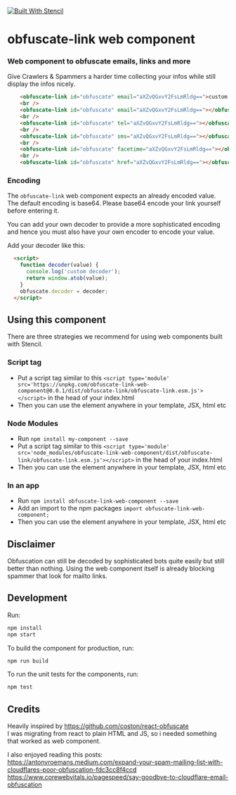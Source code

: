 [![Built With Stencil](https://img.shields.io/badge/-Built%20With%20Stencil-16161d.svg?logo=data%3Aimage%2Fsvg%2Bxml%3Bbase64%2CPD94bWwgdmVyc2lvbj0iMS4wIiBlbmNvZGluZz0idXRmLTgiPz4KPCEtLSBHZW5lcmF0b3I6IEFkb2JlIElsbHVzdHJhdG9yIDE5LjIuMSwgU1ZHIEV4cG9ydCBQbHVnLUluIC4gU1ZHIFZlcnNpb246IDYuMDAgQnVpbGQgMCkgIC0tPgo8c3ZnIHZlcnNpb249IjEuMSIgaWQ9IkxheWVyXzEiIHhtbG5zPSJodHRwOi8vd3d3LnczLm9yZy8yMDAwL3N2ZyIgeG1sbnM6eGxpbms9Imh0dHA6Ly93d3cudzMub3JnLzE5OTkveGxpbmsiIHg9IjBweCIgeT0iMHB4IgoJIHZpZXdCb3g9IjAgMCA1MTIgNTEyIiBzdHlsZT0iZW5hYmxlLWJhY2tncm91bmQ6bmV3IDAgMCA1MTIgNTEyOyIgeG1sOnNwYWNlPSJwcmVzZXJ2ZSI%2BCjxzdHlsZSB0eXBlPSJ0ZXh0L2NzcyI%2BCgkuc3Qwe2ZpbGw6I0ZGRkZGRjt9Cjwvc3R5bGU%2BCjxwYXRoIGNsYXNzPSJzdDAiIGQ9Ik00MjQuNywzNzMuOWMwLDM3LjYtNTUuMSw2OC42LTkyLjcsNjguNkgxODAuNGMtMzcuOSwwLTkyLjctMzAuNy05Mi43LTY4LjZ2LTMuNmgzMzYuOVYzNzMuOXoiLz4KPHBhdGggY2xhc3M9InN0MCIgZD0iTTQyNC43LDI5Mi4xSDE4MC40Yy0zNy42LDAtOTIuNy0zMS05Mi43LTY4LjZ2LTMuNkgzMzJjMzcuNiwwLDkyLjcsMzEsOTIuNyw2OC42VjI5Mi4xeiIvPgo8cGF0aCBjbGFzcz0ic3QwIiBkPSJNNDI0LjcsMTQxLjdIODcuN3YtMy42YzAtMzcuNiw1NC44LTY4LjYsOTIuNy02OC42SDMzMmMzNy45LDAsOTIuNywzMC43LDkyLjcsNjguNlYxNDEuN3oiLz4KPC9zdmc%2BCg%3D%3D&colorA=16161d&style=flat-square)](https://stenciljs.com)

# obfuscate-link web component

### Web component to obfuscate emails, links and more 

Give Crawlers & Spammers a harder time collecting your infos while still display the infos nicely.

```html
    <obfuscate-link id="obfuscate" email="aXZvQGxvY2FsLmRldg==">custom link</obfuscate-link>
    <br />
    <obfuscate-link id="obfuscate" email="aXZvQGxvY2FsLmRldg=="></obfuscate-link>
    <br />
    <obfuscate-link id="obfuscate" tel="aXZvQGxvY2FsLmRldg=="></obfuscate-link>
    <br />
    <obfuscate-link id="obfuscate" sms="aXZvQGxvY2FsLmRldg=="></obfuscate-link>
    <br />
    <obfuscate-link id="obfuscate" facetime="aXZvQGxvY2FsLmRldg=="></obfuscate-link>
    <br />
    <obfuscate-link id="obfuscate" href="aXZvQGxvY2FsLmRldg=="></obfuscate-link>
```

### Encoding 

The `obfuscate-link` web component expects an already encoded value.
The default encoding is base64. 
Please base64 encode your link yourself before entering it.  

You can add your own decoder to provide a more sophisticated encoding and hence you must also have your own encoder to encode your value.

Add your decoder like this:

```html
  <script>
    function decoder(value) {
      console.log('custom decoder');
      return window.atob(value);
    }
    obfuscate.decoder = decoder;
  </script>
```
## Using this component

There are three strategies we recommend for using web components built with Stencil.

### Script tag

- Put a script tag similar to this `<script type='module' src='https://unpkg.com/obfuscate-link-web-component@0.0.1/dist/obfuscate-link/obfuscate-link.esm.js'></script>` in the head of your index.html
- Then you can use the element anywhere in your template, JSX, html etc

### Node Modules
- Run `npm install my-component --save`
- Put a script tag similar to this `<script type='module' src='node_modules/obfuscate-link-web-component/dist/obfuscate-link/obfuscate-link.esm.js'></script>` in the head of your index.html
- Then you can use the element anywhere in your template, JSX, html etc

### In an app
- Run `npm install obfuscate-link-web-component --save`
- Add an import to the npm packages `import obfuscate-link-web-component;`
- Then you can use the element anywhere in your template, JSX, html etc

## Disclaimer  
Obfuscation can still be decoded by sophisticated bots quite easily but still better than nothing. 
Using the web component itself is already blocking spammer that look for mailto links.

## Development

Run:

```bash
npm install
npm start
```

To build the component for production, run:

```bash
npm run build
```

To run the unit tests for the components, run:

```bash
npm test
```

## Credits

Heavily inspired by https://github.com/coston/react-obfuscate  
I was migrating from react to plain HTML and JS, so i needed something that worked as web component.

I also enjoyed reading this posts:  
https://antonvroemans.medium.com/expand-your-spam-mailing-list-with-cloudflares-poor-obfuscation-fdc3cc8f4ccd
https://www.corewebvitals.io/pagespeed/say-goodbye-to-cloudflare-email-obfuscation